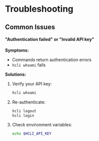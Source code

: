 # Troubleshooting

## Common Issues

#### "Authentication failed" or "Invalid API key"

**Symptoms:**
- Commands return authentication errors
- `hcli whoami` fails

**Solutions:**
1. Verify your API key:
   ```bash
   hcli whoami
   ```

2. Re-authenticate:
   ```bash
   hcli logout
   hcli login
   ```

3. Check environment variables:
   ```bash
   echo $HCLI_API_KEY
   ```
